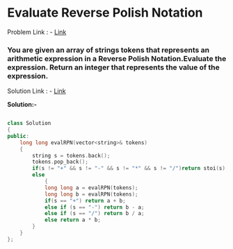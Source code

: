 # Evaluate Reverse Polish Notation

Problem Link : - [Link](https://leetcode.com/problems/evaluate-reverse-polish-notation/)

<h3>
You are given an array of strings tokens that represents an arithmetic expression in a Reverse Polish Notation.Evaluate the expression. Return an integer that represents the value of the expression.
</h3>

Solution Link : - [Link](https://leetcode.com/problems/evaluate-reverse-polish-notation/submissions/869874042/)

**Solution:-**
```C++

class Solution
{
public:
    long long evalRPN(vector<string>& tokens) 
    {
        string s = tokens.back();
        tokens.pop_back();
        if(s != "+" && s != "-" && s != "*" && s != "/")return stoi(s);
        else 
            {
            long long a = evalRPN(tokens);
            long long b = evalRPN(tokens);
            if(s == "+") return a + b;
            else if (s == "-") return b - a;
            else if (s == "/") return b / a;
            else return a * b;
        }
    }
};

```
